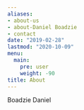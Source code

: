```yaml
---
aliases:
- about-us
- about-Daniel Boadzie
- contact
date: "2019-02-28"
lastmod: "2020-10-09"
menu:
  main:
    pre: user
    weight: -90
title: About
---
```


Boadzie Daniel